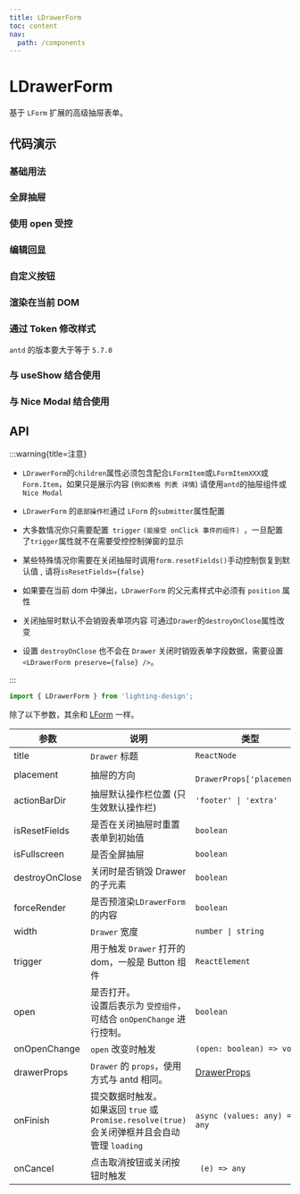 ```yaml
---
title: LDrawerForm
toc: content
nav:
  path: /components
---
```


# LDrawerForm

基于 `LForm` 扩展的高级抽屉表单。

## 代码演示

### 基础用法

<code src='./demos/Demo4.tsx'></code>

### 全屏抽屉

<code src='./demos/Demo6.tsx'></code>

### 使用 open 受控

<code src='./demos/Demo1.tsx'></code>

### 编辑回显

<code src='./demos/Demo3.tsx'></code>

### 自定义按钮

<code src='./demos/Demo2.tsx'></code>

### 渲染在当前 DOM

<code src='./demos/Demo5.tsx'></code>

### 通过 Token 修改样式

`antd` 的版本要大于等于 `5.7.0`

<code src='./demos/Demo7.tsx'></code>

### 与 useShow 结合使用

<code src='./demos/Demo9.tsx'></code>

### 与 Nice Modal 结合使用

<code src='./demos/Demo8.tsx'></code>

## API

:::warning{title=注意}

- `LDrawerForm`的`children`属性必须包含配合`LFormItem`或`LFormItemXXX`或`Form.Item`，如果只是展示内容 (`例如表格 列表 详情`) 请使用`antd`的抽屉组件或`Nice Modal`

- `LDrawerForm` 的`底部操作栏`通过 `LForm` 的`submitter`属性配置

- 大多数情况你只需要配置` trigger` `(能接受 onClick 事件的组件) `，一旦配置了`trigger`属性就不在需要受控控制弹窗的显示

- 某些特殊情况你需要在关闭抽屉时调用`form.resetFields()`手动控制恢复到默认值 , 请将`isResetFields={false}`

- 如果要在当前 dom 中弹出，`LDrawerForm` 的父元素样式中必须有 `position` 属性

- 关闭抽屉时默认不会销毁表单项内容 可通过`Drawer`的`destroyOnClose`属性改变

- 设置 `destroyOnClose` 也不会在 `Drawer` 关闭时销毁表单字段数据，需要设置 `<LDrawerForm preserve={false} />`。

:::

```ts
import { LDrawerForm } from 'lighting-design';
```

除了以下参数，其余和 [LForm](/components/form#api) 一样。

| 参数           | 说明                                                                                              | 类型                                                        | 默认值     |
| -------------- | ------------------------------------------------------------------------------------------------- | ----------------------------------------------------------- | ---------- |
| title          | `Drawer` 标题                                                                                     | `ReactNode`                                                 | `-`        |
| placement      | 抽屉的方向                                                                                        | ` DrawerProps['placement']`                                 | `'right'`  |
| actionBarDir   | 抽屉默认操作栏位置 (只生效默认操作栏)                                                             | `'footer' \| 'extra'`                                       | `'footer'` |
| isResetFields  | 是否在关闭抽屉时重置表单到初始值                                                                  | `boolean`                                                   | `true`     |
| isFullscreen   | 是否全屏抽屉                                                                                      | `boolean`                                                   | `false`    |
| destroyOnClose | 关闭时是否销毁 Drawer 的子元素                                                                    | `boolean`                                                   | `false`    |
| forceRender    | 是否预渲染`LDrawerForm`的内容                                                                     | `boolean`                                                   | `false`    |
| width          | `Drawer` 宽度                                                                                     | `number \| string`                                          | `600`      |
| trigger        | 用于触发 `Drawer` 打开的 dom，一般是 Button 组件                                                  | `ReactElement`                                              | `-`        |
| open           | 是否打开。<br/>设置后表示为 `受控组件`，可结合 `onOpenChange` 进行控制。                          | `boolean`                                                   | `-`        |
| onOpenChange   | `open` 改变时触发                                                                                 | `(open: boolean) => void`                                   | `-`        |
| drawerProps    | `Drawer` 的 `props`，使用方式与 antd 相同。                                                       | [DrawerProps](https://ant.design/components/drawer-cn/#api) | `-`        |
| onFinish       | 提交数据时触发。<br>如果返回 `true` 或 `Promise.resolve(true)` 会关闭弹框并且会自动管理 `loading` | `async (values: any) => any`                                | `-`        |
| onCancel       | 点击取消按钮或关闭按钮时触发                                                                      | ` (e) => any`                                               | `-`        |

